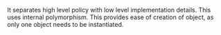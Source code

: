 It separates high level policy with low level implementation details.
This uses internal polymorphism.
This provides ease of creation of object, as only one object needs to be instantiated.
